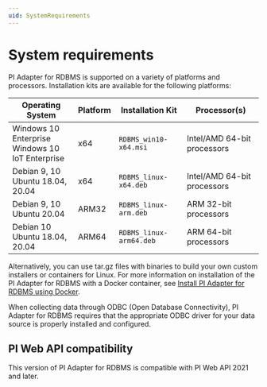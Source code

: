 ```yaml
---
uid: SystemRequirements
---
```


# System requirements

PI Adapter for RDBMS is supported on a variety of platforms and processors. Installation kits are available for the following platforms:

| Operating System | Platform | Installation Kit | Processor(s) |
|-------------------|-------------|----------------------------------|-------------|
| Windows 10 Enterprise <br>Windows 10 IoT Enterprise | x64 | `RDBMS_win10-x64.msi`     | Intel/AMD 64-bit processors |
| Debian 9, 10 <br>Ubuntu 18.04, 20.04 | x64 | `RDBMS_linux-x64.deb`     | Intel/AMD 64-bit processors |
| Debian 9, 10 <br>Ubuntu 20.04 | ARM32 | `RDBMS_linux-arm.deb`  | ARM 32-bit processors |
| Debian 10 <br>Ubuntu 18.04, 20.04 | ARM64 | `RDBMS_linux-arm64.deb`  | ARM 64-bit processors |

Alternatively, you can use tar.gz files with binaries to build your own custom installers or containers for Linux. For more information on installation of the PI Adapter for RDBMS with a Docker container, see [Install PI Adapter for RDBMS using Docker](xref:InstallPIAdapterForRDBMSUsingDocker).

When collecting data through ODBC (Open Database Connectivity), PI Adapter for RDBMS requires that the appropriate ODBC driver for your data source is properly installed and configured.

## PI Web API compatibility

This version of PI Adapter for RDBMS is compatible with PI Web API 2021 and later.
